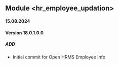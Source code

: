 ## Module <hr_employee_updation>
#### 15.08.2024
#### Version 18.0.1.0.0
##### ADD
- Initial commit for Open HRMS Employee Info
